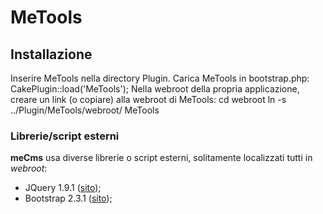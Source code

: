 # MeTools #

## Installazione ##
Inserire MeTools nella directory Plugin.
Carica MeTools in bootstrap.php:
CakePlugin::load('MeTools');
Nella webroot della propria applicazione, creare un link (o copiare) alla webroot di MeTools:
cd webroot
ln -s ../Plugin/MeTools/webroot/ MeTools

### Librerie/script esterni ###
**meCms** usa diverse librerie o script esterni, solitamente localizzati tutti in *webroot*:
- JQuery 1.9.1 ([sito](http://jquery.com));
- Bootstrap 2.3.1 ([sito](http://twitter.github.com/bootstrap));